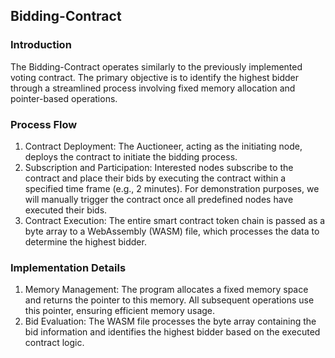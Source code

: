 ## Bidding-Contract

### Introduction
The Bidding-Contract operates similarly to the previously implemented voting contract. The primary objective is to identify the highest bidder through a streamlined process involving fixed memory allocation and pointer-based operations.

### Process Flow
1. Contract Deployment: The Auctioneer, acting as the initiating node, deploys the contract to initiate the bidding process.
2. Subscription and Participation: Interested nodes subscribe to the contract and place their bids by executing the contract within a specified time frame (e.g., 2 minutes). For demonstration purposes, we will manually trigger the contract once all predefined nodes have executed their bids.
3. Contract Execution: The entire smart contract token chain is passed as a byte array to a WebAssembly (WASM) file, which processes the data to determine the highest bidder.

### Implementation Details
1. Memory Management: The program allocates a fixed memory space and returns the pointer to this memory. All subsequent operations use this pointer, ensuring efficient memory usage.
2. Bid Evaluation: The WASM file processes the byte array containing the bid information and identifies the highest bidder based on the executed contract logic.